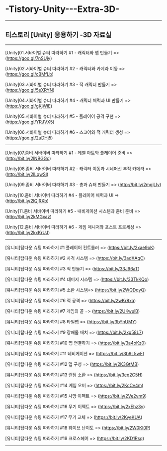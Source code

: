 # -Tistory-Unity---Extra-3D-

-----------------------------------

## 티스토리 [Unity] 응용하기 -3D 자료실

-----------------------------------

[Unity]01.서바이벌 슈터 따라하기 #1 - 캐릭터와 맵 만들기 => (https://goo.gl/7nSUjy)

[Unity]02.서바이벌 슈터 따라하기 #2 - 캐릭터와 카메라 이동 => (https://goo.gl/cBMfLb)

[Unity]03.서바이벌 슈터 따라하기 #3 - 적 캐릭터 만들기 => (https://goo.gl/5eXRYN)

[Unity]04.서바이벌 슈터 따라하기 #4 - 캐릭터 체력과 UI 만들기 => (https://goo.gl/gKjWiE)

[Unity]05.서바이벌 슈터 따라하기 #5 - 플레이어 공격 구현 => (https://goo.gl/YRJVX5)

[Unity]06.서바이벌 슈터 따라하기 #6 - 스코어와 적 캐릭터 생성 => (https://goo.gl/2uDHj5)

-----------------------------------

[Unity]07.좀비 서바이버 따라하기 #1 - 레벨 아트와 플레이어 준비 => (http://bit.ly/2lNBGGc)

[Unity]08.좀비 서바이버 따라하기 #2 - 캐릭터 이동과 시네머신 추적 카메라 => (http://bit.ly/2lLqwSl)

[Unity]09.좀비 서바이버 따라하기 #3 - 총과 슈터 만들기 => (http://bit.ly/2mgjLIy)

[Unity]10.좀비 서바이버 따라하기 #4 - 플레이어 체력과 UI => (http://bit.ly/2lQjRXb)

[Unity]11.좀비 서바이버 따라하기 #5 - 내비게이션 시스템과 좀비 준비 => (http://bit.ly/2kMGxaz)

[Unity]12.좀비 서바이버 따라하기 #6 - 게임 매니저와 포스트 프로세싱 => (http://bit.ly/2kxKrUJ)

-----------------------------------

[유니티]탑다운 슈팅 따라하기 #1 플레이어 컨트롤러 => (https://bit.ly/2xae9oK)

[유니티]탑다운 슈팅 따라하기 #2 사격 시스템 => (https://bit.ly/3adXAqC)

[유니티]탑다운 슈팅 따라하기 #3 적 만들기 => (https://bit.ly/33J96aT)

[유니티]탑다운 슈팅 따라하기 #4 데미지 시스템 => (https://bit.ly/33TkKQo)

[유니티]탑다운 슈팅 따라하기 #5 소환 시스템=> (https://bit.ly/2WQDqyQ)

[유니티]탑다운 슈팅 따라하기 #6 적 공격 => (https://bit.ly/2wKr8xq)

[유니티]탑다운 슈팅 따라하기 #7 게임의 끝 => (https://bit.ly/2UKwulB)

[유니티]탑다운 슈팅 따라하기 #8 타일맵 => (https://bit.ly/3bYhUMY)

[유니티]탑다운 슈팅 따라하기 #9 장애물 배치 => (https://bit.ly/2xg58L7)

[유니티]탑다운 슈팅 따라하기 #10 맵 연결하기 => (https://bit.ly/3a4oKz0)

[유니티]탑다운 슈팅 따라하기 #11 네비게이션 => (https://bit.ly/3b9L5wE)

[유니티]탑다운 슈팅 따라하기 #12 맵 구성 => (https://bit.ly/2K3GtMB)

[유니티]탑다운 슈팅 따라하기 #13 랜덤 소환 => (https://bit.ly/3eq2C5H)

[유니티]탑다운 슈팅 따라하기 #14 게임 오버 => (https://bit.ly/2KcCv4m)

[유니티]탑다운 슈팅 따라하기 #15 사망 이펙트 => (https://bit.ly/2Ve2vm9)

[유니티]탑다운 슈팅 따라하기 #16 무기 이펙트 => (https://bit.ly/2xEhz3y)

[유니티]탑다운 슈팅 따라하기 #17 무기 교체 => (https://bit.ly/2KyeKUA)

[유니티]탑다운 슈팅 따라하기 #18 웨이브 난이도 => (https://bit.ly/2W0KI0P)

[유니티]탑다운 슈팅 따라하기 #19 크로스헤어 => (https://bit.ly/2KD1Rsq)

-----------------------------------

